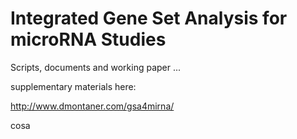 Integrated Gene Set Analysis for microRNA Studies
=================================================

Scripts, documents and working paper ...

supplementary materials here:

http://www.dmontaner.com/gsa4mirna/

cosa

